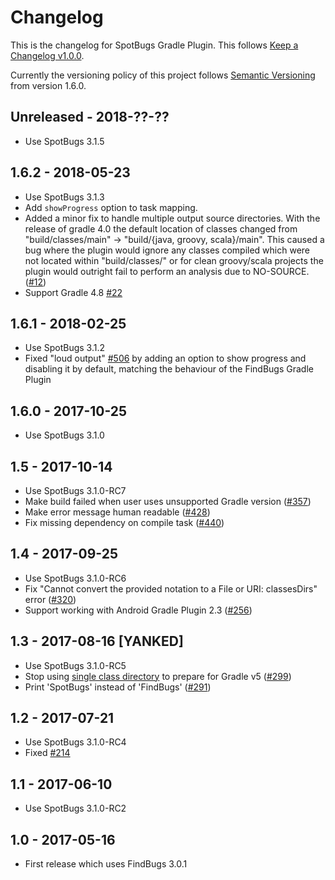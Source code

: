 # Changelog

This is the changelog for SpotBugs Gradle Plugin. This follows [Keep a Changelog v1.0.0](http://keepachangelog.com/en/1.0.0/).

Currently the versioning policy of this project follows [Semantic Versioning](http://semver.org/) from version 1.6.0.

## Unreleased - 2018-??-??

* Use SpotBugs 3.1.5

## 1.6.2 - 2018-05-23

* Use SpotBugs 3.1.3
* Add `showProgress` option to task mapping.
* Added a minor fix to handle multiple output source directories. With the release of gradle 4.0 the default location of classes changed from "build/classes/main" -> "build/{java, groovy, scala}/main". This caused a bug where the plugin would ignore any classes compiled which were not located within "build/classes/" or for clean groovy/scala projects the plugin would outright fail to perform an analysis due to NO-SOURCE.([#12](https://github.com/spotbugs/spotbugs-gradle-plugin/pull/12))
* Support Gradle 4.8 [#22](https://github.com/spotbugs/spotbugs-gradle-plugin/pull/22)

## 1.6.1 - 2018-02-25

* Use SpotBugs 3.1.2
* Fixed "loud output" [#506](https://github.com/spotbugs/spotbugs/issues/506) by adding an option to show progress and disabling it by default, matching the behaviour of the FindBugs Gradle Plugin

## 1.6.0 - 2017-10-25

* Use SpotBugs 3.1.0

## 1.5 - 2017-10-14

* Use SpotBugs 3.1.0-RC7
* Make build failed when user uses unsupported Gradle version ([#357](https://github.com/spotbugs/spotbugs/issues/357))
* Make error message human readable ([#428](https://github.com/spotbugs/spotbugs/pull/428))
* Fix missing dependency on compile task ([#440](https://github.com/spotbugs/spotbugs/issues/440))

## 1.4 - 2017-09-25

* Use SpotBugs 3.1.0-RC6
* Fix "Cannot convert the provided notation to a File or URI: classesDirs" error ([#320](https://github.com/spotbugs/spotbugs/issues/320))
* Support working with Android Gradle Plugin 2.3 ([#256](https://github.com/spotbugs/spotbugs/issues/256))

## 1.3 - 2017-08-16 [YANKED]

* Use SpotBugs 3.1.0-RC5
* Stop using [single class directory](https://docs.gradle.org/4.0.2/release-notes.html#multiple-class-directories-for-a-single-source-set) to prepare for Gradle v5 ([#299](https://github.com/spotbugs/spotbugs/issues/299))
* Print 'SpotBugs' instead of 'FindBugs' ([#291](https://github.com/spotbugs/spotbugs/issues/291))

## 1.2 - 2017-07-21

* Use SpotBugs 3.1.0-RC4
* Fixed [#214](https://github.com/spotbugs/spotbugs/issues/214)

## 1.1 - 2017-06-10

* Use SpotBugs 3.1.0-RC2

## 1.0 - 2017-05-16

* First release which uses FindBugs 3.0.1
